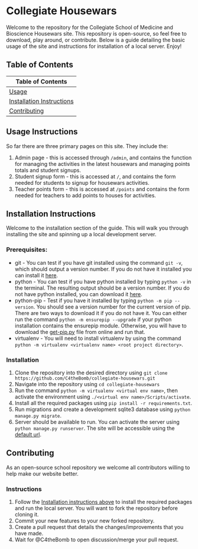 # Collegiate Housewars

Welcome to the repository for the Collegiate School of Medicine and Bioscience Housewars site. This repository is open-source, so feel free to download, play around, or contribute. Below is a guide detailing the basic usage of the site and instructions for installation of a local server. Enjoy!

## Table of Contents
| Table of Contents |
| ------- |
| [Usage](#Usage-Instructions) |
| [Installation Instructions](#Installation-Instructions) |
| [Contributing](#Contributing) |

## Usage Instructions
So far there are three primary pages on this site. They include the: 
1. Admin page - this is accessed through `/admin`, and contains the function for managing the activities in the latest housewars and managing points totals and student signups.
2. Student signup form - this is accessed at `/`, and contains the form needed for students to signup for housewars activities.
3. Teacher points form - this is accessed at `/points` and contains the form needed for teachers to add points to houses for activities.

## Installation Instructions
Welcome to the installation section of the guide. This will walk you through installing the site and spinning up a local development server. 

### Prerequisites:
- git - You can test if you have git installed using the command `git -v`, which should output a version number. If you do not have it installed you can install it [here](https://git-scm.com/downloads).
- python - You can test if you have python installed by typing `python -v` in the terminal. The resulting output should be a version number. If you do not have python installed, you can download it [here](https://www.python.org/downloads/).
- python-pip - Test if you have it installed by typing `python -m pip --version`. You should see a version number for the current version of pip. There are two ways to download it if you do not have it. You can either run the command `python -m ensurepip --upgrade` if your python installation contains the ensurepip module. Otherwise, you will have to download the [get-pip.py](https://bootstrap.pypa.io/get-pip.py) file from online and run that.
- virtualenv - You will need to install virtualenv by using the command `python -m virtualenv <virtualenv name> <root project directory>`.
  
### Installation
1. Clone the repository into the desired directory using `git clone https://github.com/C4theBomb/collegiate-housewars.git`
2. Navigate into the repository using `cd collegiate-housewars`
3. Run the command `python -m virtualenv <virtual env name>`, then activate the environment using `./<virtual env name>/Scripts/activate`.
4. Install all the required packages using `pip install -r requirements.txt`.
5. Run migrations and create a development sqlite3 database using `python manage.py migrate`.
6. Server should be available to run. You can activate the server using `python manage.py runserver`. The site will be accessible using the [default url](http://localhost:8000).

## Contributing
As an open-source school repository we welcome all contributors willing to help make our website better.

### Instructions
1. Follow the [Installation instructions above](#Installation-Instructions) to install the required packages and run the local server. You will want to fork the repository before cloning it.
2. Commit your new features to your new forked repository.
3. Create a pull request that details the changes/improvements that you have made.
4. Wait for @C4theBomb to open discussion/merge your pull request.
